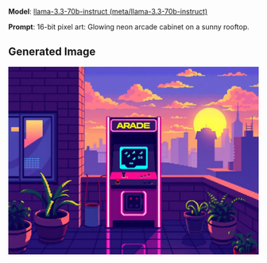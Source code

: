 **Model**: [llama-3.3-70b-instruct (meta/llama-3.3-70b-instruct)](https://github.com/marketplace/models/azureml-meta/Llama-3-3-70B-Instruct)

**Prompt**: 16-bit pixel art: Glowing neon arcade cabinet on a sunny rooftop.

## Generated Image

![Generated Image](./images/generated-1755537408332-k36ivt.png)
